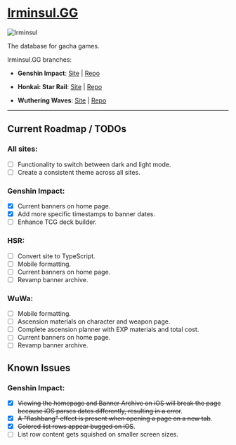 # **[Irminsul.GG](https://irminsul.gg/)**

![Irminsul](https://assets.irminsul.gg/main/icons/Irminsul.png)

The database for gacha games.

Irminsul.GG branches:

- **Genshin Impact**: [Site](https://genshin.irminsul.gg/) | [Repo](https://github.com/bcheung98/project-irminsul)

- **Honkai: Star Rail**: [Site](https://hsr.irminsul.gg/) | [Repo](https://github.com/bcheung98/project-stellaron)

- **Wuthering Waves**: [Site](https://wuwa.irminsul.gg/) | [Repo](https://github.com/bcheung98/project-tacetite)

---

## **Current Roadmap / TODOs**

### All sites:
- [ ] Functionality to switch between dark and light mode.
- [ ] Create a consistent theme across all sites.

### Genshin Impact:
- [x] Current banners on home page.
- [x] Add more specific timestamps to banner dates.
- [ ] Enhance TCG deck builder.

### HSR:
- [ ] Convert site to TypeScript.
- [ ] Mobile formatting.
- [ ] Current banners on home page.
- [ ] Revamp banner archive.

### WuWa:
- [ ] Mobile formatting.
- [ ] Ascension materials on character and weapon page.
- [ ] Complete ascension planner with EXP materials and total cost.
- [ ] Current banners on home page.
- [ ] Revamp banner archive.

## **Known Issues**

### Genshin Impact:
- [x] ~~Viewing the homepage and Banner Archive on iOS will break the page because iOS parses dates differently, resulting in a error~~.
- [x] ~~A "flashbang" effect is present when opening a page on a new tab~~.
- [x] ~~Colored list rows appear bugged on iOS~~.
- [ ] List row content gets squished on smaller screen sizes.
